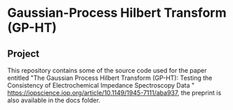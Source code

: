 # Gaussian-Process Hilbert Transform (GP-HT)

## Project

This repository contains some of the source code used for the paper entitled "The Gaussian Process Hilbert Transform (GP-HT): Testing the Consistency of Electrochemical Impedance Spectroscopy Data
" https://iopscience.iop.org/article/10.1149/1945-7111/aba937, the preprint is also available in the docs folder.




